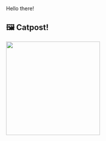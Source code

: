 Hello there!



## 🖼️ Catpost!

<sub>
    <img src="https://cdn2.thecatapi.com/images/fTldLQpD0.jpg" height="256">
</sub>

